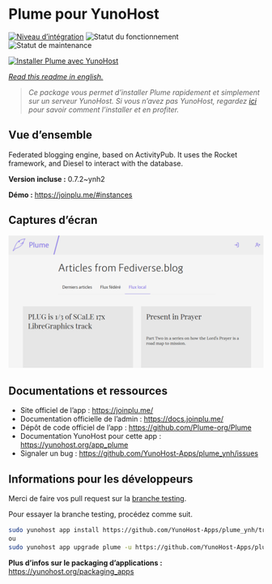 <!--
N.B.: This README was automatically generated by https://github.com/YunoHost/apps/tree/master/tools/README-generator
It shall NOT be edited by hand.
-->

# Plume pour YunoHost

[![Niveau d’intégration](https://dash.yunohost.org/integration/plume.svg)](https://dash.yunohost.org/appci/app/plume) ![Statut du fonctionnement](https://ci-apps.yunohost.org/ci/badges/plume.status.svg) ![Statut de maintenance](https://ci-apps.yunohost.org/ci/badges/plume.maintain.svg)

[![Installer Plume avec YunoHost](https://install-app.yunohost.org/install-with-yunohost.svg)](https://install-app.yunohost.org/?app=plume)

*[Read this readme in english.](./README.md)*

> *Ce package vous permet d’installer Plume rapidement et simplement sur un serveur YunoHost.
Si vous n’avez pas YunoHost, regardez [ici](https://yunohost.org/#/install) pour savoir comment l’installer et en profiter.*

## Vue d’ensemble

Federated blogging engine, based on ActivityPub. It uses the Rocket framework, and Diesel to interact with the database.


**Version incluse :** 0.7.2~ynh2

**Démo :** https://joinplu.me/#instances

## Captures d’écran

![Capture d’écran de Plume](./doc/screenshots/screenshot.png)

## Documentations et ressources

* Site officiel de l’app : <https://joinplu.me/>
* Documentation officielle de l’admin : <https://docs.joinplu.me/>
* Dépôt de code officiel de l’app : <https://github.com/Plume-org/Plume>
* Documentation YunoHost pour cette app : <https://yunohost.org/app_plume>
* Signaler un bug : <https://github.com/YunoHost-Apps/plume_ynh/issues>

## Informations pour les développeurs

Merci de faire vos pull request sur la [branche testing](https://github.com/YunoHost-Apps/plume_ynh/tree/testing).

Pour essayer la branche testing, procédez comme suit.

``` bash
sudo yunohost app install https://github.com/YunoHost-Apps/plume_ynh/tree/testing --debug
ou
sudo yunohost app upgrade plume -u https://github.com/YunoHost-Apps/plume_ynh/tree/testing --debug
```

**Plus d’infos sur le packaging d’applications :** <https://yunohost.org/packaging_apps>